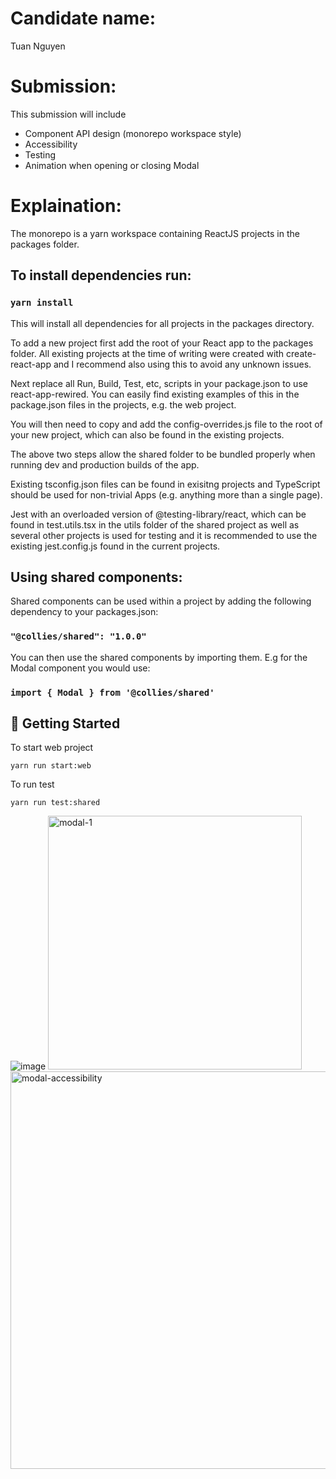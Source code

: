 # Candidate name:
Tuan Nguyen

# Submission:
This submission will include
 - Component API design (monorepo workspace style)
 - Accessibility
 - Testing
 - Animation when opening or closing Modal

# Explaination:
The monorepo is a yarn workspace containing ReactJS projects in the packages folder.

## To install dependencies run:

### `yarn install`

This will install all dependencies for all projects in the packages directory.

To add a new project first add the root of your React app to the packages folder. All existing projects at the time of writing were created with create-react-app and I recommend also using this to avoid any unknown issues.

Next replace all Run, Build, Test, etc, scripts in your package.json to use react-app-rewired. You can easily find existing examples of this in the package.json files in the projects, e.g. the web project.

You will then need to copy and add the config-overrides.js file to the root of your new project, which can also be found in the existing projects.

The above two steps allow the shared folder to be bundled properly when running dev and production builds of the app.


Existing tsconfig.json files can be found in exisitng projects and TypeScript should be used for non-trivial Apps (e.g. anything more than a single page).

Jest with an overloaded version of @testing-library/react, which can be found in test.utils.tsx in the utils folder of the shared project as well as several other projects is used for testing and it is recommended to use the existing jest.config.js found in the current projects.

## Using shared components:

Shared components can be used within a project by adding the following dependency to your packages.json:

### `"@collies/shared": "1.0.0"`

You can then use the shared components by importing them. E.g for the Modal component you would use:

### `import { Modal } from '@collies/shared'`

## 🏁 Getting Started <a name = "getting_started"></a>
To start web project
```
yarn run start:web
```
To run test
```
yarn run test:shared
```
![image](https://github.com/nktuan286/colliestudio_fe_test/assets/26763848/6587d7a0-145f-4051-b9b3-409988e95246)
<img width="406" alt="modal-1" src="https://github.com/nktuan286/colliestudio_fe_test/assets/26763848/5c8f4504-3be9-4a31-a337-17242073e62f">
<img width="636" alt="modal-accessibility" src="https://github.com/nktuan286/colliestudio_fe_test/assets/26763848/6cdec32e-eb46-4548-9655-fe6a4b2a8ec6">
